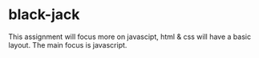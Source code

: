 # black-jack

This assignment will focus more on javascipt, html & css will have a 
basic layout. The main focus is javascript.